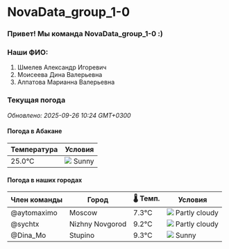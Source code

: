 # NovaData_group_1-0
### Привет! Мы команда NovaData_group_1-0 :)

### Наши ФИО:
1. Шмелев Александр Игоревич
2. Моисеева Дина Валерьевна
3. Алпатова Марианна Валерьевна

### Текущая погода
<!-- WEATHER:START -->
_Обновлено: 2025-09-26 10:24 GMT+0300_

#### Погода в Абакане

| Температура | Условия |
|-------------|----------|
| 25.0°C     | ![](https://cdn.weatherapi.com/weather/64x64/day/113.png) Sunny |

#### Погода в наших городах

| Член команды  | Город               | 🌡️ Темп.  | Условия          |
|---------------|---------------------|-----------|--------------------|
| @aytomaximo    | Moscow              |    7.3°C | ![](https://cdn.weatherapi.com/weather/64x64/day/116.png) Partly cloudy |
| @sychtx        | Nizhny Novgorod     |    9.2°C | ![](https://cdn.weatherapi.com/weather/64x64/day/116.png) Partly cloudy |
| @Dina_Mo       | Stupino             |    9.3°C | ![](https://cdn.weatherapi.com/weather/64x64/day/113.png) Sunny        |

<!-- WEATHER:END -->
